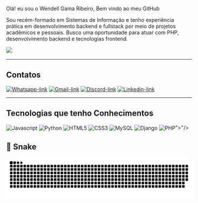 Olá! eu sou o Wendell Gama Ribeiro, Bem vindo ao meu GitHub

Sou recém-formado em Sistemas de Informação e tenho experiência prática em desenvolvimento backend e fullstack por meio de projetos acadêmicos e pessoais. Busco uma oportunidade para atuar com PHP, desenvolvimento backend e tecnologias frontend.




<picture>
<source 
  img height = "180" src set="https://github-readme-stats.vercel.app/api?username=Wendell1719&show_icons=true&theme=Dracula"
  media="(prefers-color-scheme: dark)"
/>
<source
  srcset="https://github-readme-stats.vercel.app/apiWendell-Ribeiro&show_icons=true"
  media="(prefers-color-scheme:heavy), (prefers-color-scheme: no-preference)"
/>
<img src="https://github-readme-stats.vercel.app/api?username=wendell1719&show_icons=true" />
</picture>


<hr>

## Contatos

<div>
  <a href="https://wa.me/+5511986998538" target="_blank" rel="noopener noreferrer" ><img src="https://img.shields.io/badge/WhatsApp-25D366?style=for-the-badge&logo=whatsapp&logoColor=white" alt="Whatsapp-link" /></a>
      <a href="ribeiro.wendell.avw@gmail.com" target="_blank" rel="noopener noreferrer" ><img src="https://img.shields.io/badge/Gmail-D14836?style=for-the-badge&logo=gmail&logoColor=white" alt="Gmail-link" /></a>
      <a href="https://discordapp.com/users/Billy Jeans#3765/" target="_blank" rel="noopener noreferrer" ><img src="https://img.shields.io/badge/Discord-7289DA?style=for-the-badge&logo=discord&logoColor=white" alt="Discord-link" /></a>
      <a href="https://www.linkedin.com/in/wendell-gama-ribeiro-3a9681189/"target="_blank" rel="noopener noreferrer" ><img src="https://img.shields.io/badge/LinkedIn-0077B5?style=for-the-badge&logo=linkedin&logoColor=white" alt="Linkedin-link" /></a>
</div>
<hr>
 
## Tecnologias que tenho Conhecimentos


<div style="display: inline_block">
  <img align="center" alt="Javascript" height="30" width="40" src="https://cdn.jsdelivr.net/gh/devicons/devicon/icons/javascript/javascript-original.svg" />
  <img align="center" alt="Python" height="30" width="40" src="https://cdn.jsdelivr.net/gh/devicons/devicon/icons/python/python-original.svg" />
  <img align="center" alt="HTML5" height="30" width="40" src="https://cdn.jsdelivr.net/gh/devicons/devicon/icons/html5/html5-original.svg" />
  <img align="center" alt="CSS3" height="30" width="40" src="https://cdn.jsdelivr.net/gh/devicons/devicon/icons/css3/css3-original.svg" />
  <img align="center" alt="MySQL" height="30" width="40" src="https://cdn.jsdelivr.net/gh/devicons/devicon/icons/mysql/mysql-original.svg" />       
  <img align="center" alt="Django" height="30" width="40" src="https://cdn.jsdelivr.net/gh/devicons/devicon/icons/django/django-plain.svg" />      
  <img align="center" alt="PHP" height="30" width="40"src="<svg xmlns="http://www.w3.org/2000/svg" viewBox="0 0 640 512"><!--!Font Awesome Free 6.7.2 by @fontawesome - https://fontawesome.com License - https://fontawesome.com/license/free Copyright 2025 Fonticons, Inc.--><path d="M320 104.5c171.4 0 303.2 72.2 303.2 151.5S491.3 407.5 320 407.5c-171.4 0-303.2-72.2-303.2-151.5S148.7 104.5 320 104.5m0-16.8C143.3 87.7 0 163 0 256s143.3 168.3 320 168.3S640 349 640 256 496.7 87.7 320 87.7zM218.2 242.5c-7.9 40.5-35.8 36.3-70.1 36.3l13.7-70.6c38 0 63.8-4.1 56.4 34.3zM97.4 350.3h36.7l8.7-44.8c41.1 0 66.6 3 90.2-19.1 26.1-24 32.9-66.7 14.3-88.1-9.7-11.2-25.3-16.7-46.5-16.7h-70.7L97.4 350.3zm185.7-213.6h36.5l-8.7 44.8c31.5 0 60.7-2.3 74.8 10.7 14.8 13.6 7.7 31-8.3 113.1h-37c15.4-79.4 18.3-86 12.7-92-5.4-5.8-17.7-4.6-47.4-4.6l-18.8 96.6h-36.5l32.7-168.6zM505 242.5c-8 41.1-36.7 36.3-70.1 36.3l13.7-70.6c38.2 0 63.8-4.1 56.4 34.3zM384.2 350.3H421l8.7-44.8c43.2 0 67.1 2.5 90.2-19.1 26.1-24 32.9-66.7 14.3-88.1-9.7-11.2-25.3-16.7-46.5-16.7H417l-32.8 168.7z"/></svg>"></i>"/>
 
## 🐍 Snake
<!-- Github Snake Grid-->
<picture>
  <source media="(prefers-color-scheme: dark)" srcset="https://raw.githubusercontent.com/platane/platane/output/github-contribution-grid-snake-dark.svg">
  <source media="(prefers-color-scheme: light)" srcset="https://raw.githubusercontent.com/platane/platane/output/github-contribution-grid-snake.svg">
  <img alt="github contribution grid snake animation" src="https://raw.githubusercontent.com/platane/platane/output/github-contribution-grid-snake.svg">
</picture> 
</div>

